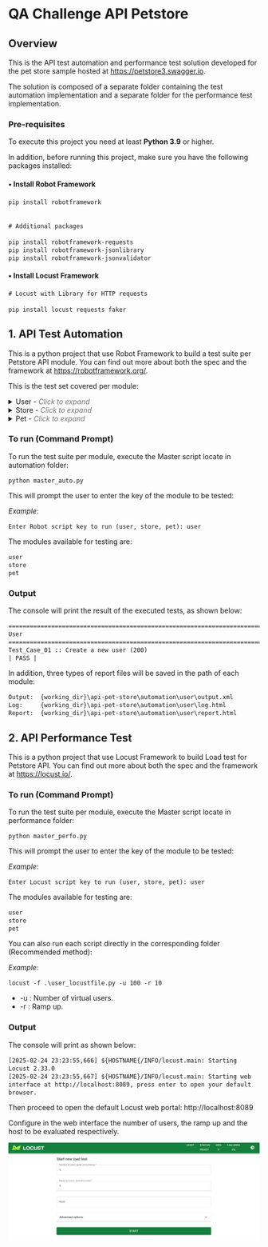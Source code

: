 # QA Challenge API Petstore

## Overview
This is the API test automation and performance test solution developed for the pet store sample hosted at https://petstore3.swagger.io.

The solution is composed of a separate folder containing the test automation implementation and a separate folder for the performance test implementation.

### Pre-requisites
To execute this project you need at least __Python 3.9__ or higher.

In addition, before running this project, make sure you have the following packages installed:

#### • Install Robot Framework
```
pip install robotframework


# Additional packages

pip install robotframework-requests
pip install robotframework-jsonlibrary
pip install robotframework-jsonvalidator
```

#### • Install Locust Framework
```
# Locust with Library for HTTP requests

pip install locust requests faker
```


## 1. API Test Automation
This is a python project that use Robot Framework to build a test suite per Petstore API module.  You can find out
more about both the spec and the framework at https://robotframework.org/.

This is the test set covered per module:

<details>
  <summary>User - <i style="opacity: 0.6;">Click to expand</i></summary>

    - TC1: Create a new user (200)
    - TC2: Get User by username (200)
    - TC3: User Login (200)
    - TC4: User Logout (200)
    - TC5: Update User (200)
    - TC6: User not Found by previous username (404)
    - TC7: User not Update by previous username (404)
    - TC8: Delete User (200)
    - TC9: Create 3 new users from list (200)  

</details>
<details>
  <summary>Store - <i style="opacity: 0.6;">Click to expand</i></summary>

    - TC1: Get quantity per inventory by status (200)
    - TC2: Post Pet Order (200)
    - TC3: Post Pet Order Input Error (400)
    - TC4: Get Order by ID (200)
    - TC5: Get Order not found (404)
    - TC6: Get Order Input Error (400)
    - TC7: Delete Order (200)
    - TC8: Delete Order not found (404)
    - TC9: Delete Order Input Error (400)  

</details>

<details>
  <summary>Pet - <i style="opacity: 0.6;">Click to expand</i></summary>

    - TC1: Post Pet to Store (200)
    - TC2: Post Pet to Store Input Error (400)
    - TC3: Get Pet by ID (200)
    - TC4: Get Pet not found (404)
    - TC5: Get Pet Input Error (400)
    - TC6: Get Pets by Status (200)
    - TC7: Get Pets by Invalid Status (400)
    - TC8: Get Pets by Tags (200)
    - TC9: Get Pets by Invalid Tag value (400)
    - TC10: Put Update Pet by ID (200)
    - TC11: Put Update Pet ID not found (404)
    - TC12: Put Update Pet Input error (400)
    - TC13: Post Update Pet with form data (200)
    - TC14: Post Update Pet Invalid Input (400)
    - TC15: Post Upload Image (200)
    - TC16: Delete Pet (200))
    - TC17: Delete Pet Input Error (400)  

</details>

### To run (Command Prompt)
To run the test suite per module, execute the Master script locate in automation folder:

```
python master_auto.py
```

This will prompt the user to enter the key of the module to be tested:

*Example*:

```
Enter Robot script key to run (user, store, pet): user
```

The modules available for testing are:

```
user
store
pet
```

### Output
The console will print the result of the executed tests, as shown below:

```
==============================================================================
User                                                                          
==============================================================================
Test_Case_01 :: Create a new user (200)                               | PASS |
```

In addition, three types of report files will be saved in the path of each module:

```
Output:  {working_dir}\api-pet-store\automation\user\output.xml
Log:     {working_dir}\api-pet-store\automation\user\log.html
Report:  {working_dir}\api-pet-store\automation\user\report.html
```

## 2. API Performance Test
This is a python project that use Locust Framework to build Load test for Petstore API.  You can find out
more about both the spec and the framework at https://locust.io/.

### To run (Command Prompt)
To run the test suite per module, execute the Master script locate in performance folder:

```
python master_perfo.py
```

This will prompt the user to enter the key of the module to be tested:

*Example*:

```
Enter Locust script key to run (user, store, pet): user
```

The modules available for testing are:

```
user
store
pet
```

You can also run each script directly in the corresponding folder (Recommended method):

*Example*:

```
locust -f .\user_locustfile.py -u 100 -r 10
```
- -u : Number of virtual users.
- -r : Ramp up.

### Output
The console will print as shown below:

```
[2025-02-24 23:23:55,666] ${HOSTNAME{/INFO/locust.main: Starting Locust 2.33.0
[2025-02-24 23:23:55,667] ${HOSTNAME}/INFO/locust.main: Starting web interface at http://localhost:8089, press enter to open your default browser.
```

Then proceed to open the default Locust web portal:  http://localhost:8089

Configure in the web interface the number of users, the ramp up and the host to be evaluated respectively.

![Descripción de la imagen](performance/locust.jpg)